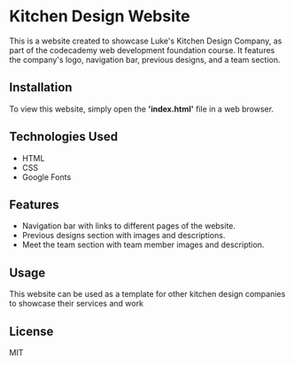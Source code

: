 <h1>Kitchen Design Website</h1>

<p>This is a website created to showcase Luke's Kitchen Design Company, as part of the 
    codecademy web development foundation course. It features the company's logo, navigation bar, previous designs, and a team section.
</p>

<h2>Installation</h2>
<p>To view this website, simply open the <b>'index.html'</b> file in a web browser.</p>

<h2>Technologies Used</h2>
<ul>
    <li>HTML</li>
    <li>CSS</li>
    <li>Google Fonts</li>
</ul>

<h2>Features</h2>
<ul>
    <li>Navigation bar with links to different pages of the website.</li>
    <li>Previous designs section with images and descriptions.</li>
    <li>Meet the team section with team member images and description.</li>
</ul>

<h2>Usage</h2>
<p>This website can be used as a template for other kitchen design companies to showcase their services and work</p>

<h2>License</h2>
<p>MIT</p>
